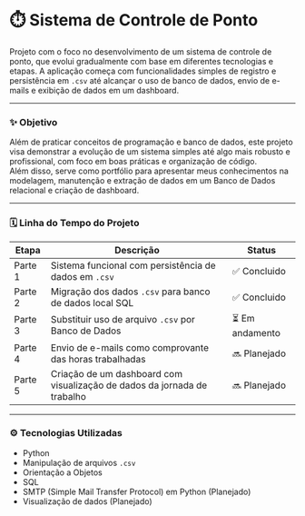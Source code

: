 # ⏱️ Sistema de Controle de Ponto

Projeto com o foco no desenvolvimento de um sistema de controle de ponto, que evolui gradualmente com base em diferentes tecnologias e etapas. A aplicação começa com funcionalidades simples de registro e persistência em `.csv` até alcançar o uso de banco de dados, envio de e-mails e exibição de dados em um dashboard.

---

### ✨ Objetivo

Além de praticar conceitos de programação e banco de dados, este projeto visa demonstrar a evolução de um sistema simples até algo mais robusto e profissional, com foco em boas práticas e organização de código.  
Além disso, serve como portfólio para apresentar meus conhecimentos na modelagem, manutenção e extração de dados em um Banco de Dados relacional e criação de dashboard.

---

### 🗓️ Linha do Tempo do Projeto

| Etapa | Descrição | Status |
|-------|-----------|--------|
| Parte 1 | Sistema funcional com persistência de dados em `.csv` | ✅ Concluido |
| Parte 2 | Migração dos dados `.csv` para banco de dados local SQL | ✅ Concluido |
| Parte 3 | Substituir uso de arquivo `.csv` por Banco de Dados | ⏳ Em andamento |
| Parte 4 | Envio de e-mails como comprovante das horas trabalhadas | 🔜 Planejado |
| Parte 5 | Criação de um dashboard com visualização de dados da jornada de trabalho | 🔜 Planejado |

---

### ⚙️ Tecnologias Utilizadas

- Python
- Manipulação de arquivos `.csv`
- Orientação a Objetos
- SQL
- SMTP (Simple Mail Transfer Protocol) em Python (Planejado)
- Visualização de dados (Planejado)
